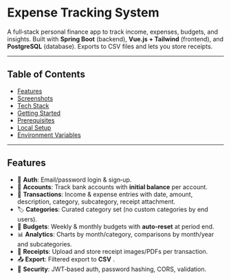 # Expense Tracking System


A full‑stack personal finance app to track income, expenses, budgets, and insights. Built with **Spring Boot** (backend), 
**Vue.js + Tailwind** (frontend), and **PostgreSQL** (database). Exports to CSV files and lets you store receipts.

---


## Table of Contents


- [Features](#features)
- [Screenshots](#screenshots)
- [Tech Stack](#tech-stack)
- [Getting Started](#getting-started)
- [Prerequisites](#prerequisites)
- [Local Setup](#local-setup)
- [Environment Variables](#environment-variables)

---


## Features


- 👤 **Auth**: Email/password login & sign‑up.
- 🏦 **Accounts**: Track bank accounts with **initial balance** per account.
- 💸 **Transactions**: Income & expense entries with date, amount, description, category, subcategory, receipt attachment.
- 🏷️ **Categories**: Curated category set (no custom categories by end users). 
- 📅 **Budgets**: Weekly & monthly budgets with **auto‑reset** at period end.
- 📊 **Analytics**: Charts by month/category, comparisons by month/year and subcategories.
- 🧾 **Receipts**: Upload and store receipt images/PDFs per transaction.
- 📤 **Export**: Filtered export to **CSV** .
- 🔐 **Security**: JWT‑based auth, password hashing, CORS, validation.

